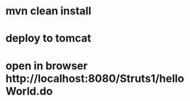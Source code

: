 # mvn clean install
# deploy to tomcat
# open in browser http://localhost:8080/Struts1/helloWorld.do